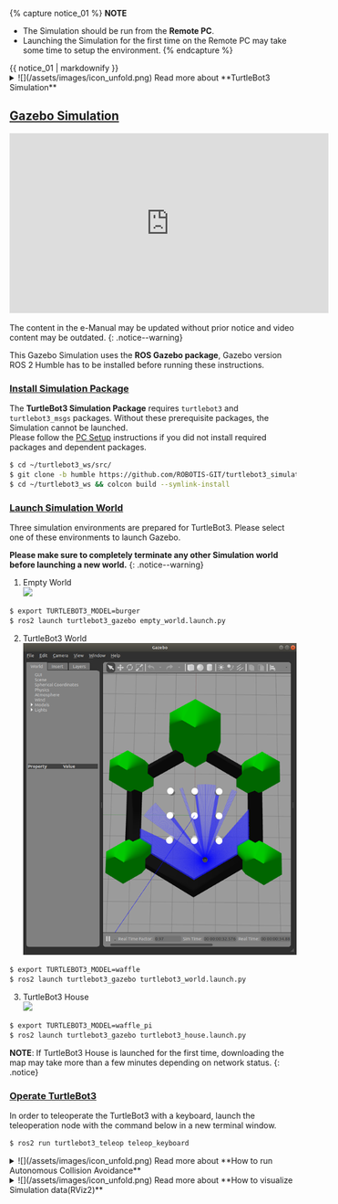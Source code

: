 
{% capture notice_01 %}
**NOTE**
- The Simulation should be run from the **Remote PC**.
- Launching the Simulation for the first time on the Remote PC may take some time to setup the environment.
{% endcapture %}
<div class="notice--info">{{ notice_01 | markdownify }}</div>

<details>
<summary>
![](/assets/images/icon_unfold.png) Read more about **TurtleBot3 Simulation**
</summary>
TurtleBot3 supports simulation development environments that can allow for development with a virtual robot. There are two development environments to do this, one using **fake node with 3D visualization in RViz**, and the other is the **3D robot simulator Gazebo**.

- **fake node** simulation is suitable for testing the robot model and movement, but it does not support sensors.
-  If you need to perform SLAM or Navigation, **Gazebo** would be the preferred solution as it supports sensors such as IMU, LDS, and camera.

- **Gazebo Tutorials** : [http://gazebosim.org/tutorials](http://gazebosim.org/tutorials)
</details>

## [Gazebo Simulation](#gazebo-simulation)

<iframe width="560" height="315" src="https://www.youtube.com/embed/UzOoJ6a_mOg" frameborder="0" allow="autoplay; encrypted-media" allowfullscreen></iframe>

The content in the e-Manual may be updated without prior notice and video content may be outdated.
{: .notice--warning}

This Gazebo Simulation uses the **ROS Gazebo package**, Gazebo version ROS 2 Humble has to be installed before running these instructions.


### [Install Simulation Package](#install-simulation-package)
The **TurtleBot3 Simulation Package** requires `turtlebot3` and `turtlebot3_msgs` packages. Without these prerequisite packages, the Simulation cannot be launched.  
Please follow the [PC Setup](/docs/en/platform/turtlebot3/quick-start/) instructions if you did not install required packages and dependent packages.

```bash
$ cd ~/turtlebot3_ws/src/
$ git clone -b humble https://github.com/ROBOTIS-GIT/turtlebot3_simulations.git
$ cd ~/turtlebot3_ws && colcon build --symlink-install
```

### [Launch Simulation World](#launch-simulation-world)

Three simulation environments are prepared for TurtleBot3. Please select one of these environments to launch Gazebo.  

**Please make sure to completely terminate any other Simulation world before launching a new world.**
{: .notice--warning}

1. Empty World  
![](/assets/images/platform/turtlebot3/simulation/turtlebot3_empty_world.png)
```bash
$ export TURTLEBOT3_MODEL=burger
$ ros2 launch turtlebot3_gazebo empty_world.launch.py
```

2. TurtleBot3 World  
![](/assets/images/platform/turtlebot3/simulation/gazebo_world.png)
```bash
$ export TURTLEBOT3_MODEL=waffle
$ ros2 launch turtlebot3_gazebo turtlebot3_world.launch.py
```

3. TurtleBot3 House  
![](/assets/images/platform/turtlebot3/simulation/turtlebot3_house.png)
```bash
$ export TURTLEBOT3_MODEL=waffle_pi
$ ros2 launch turtlebot3_gazebo turtlebot3_house.launch.py
```

**NOTE**: If TurtleBot3 House is launched for the first time, downloading the map may take more than a few minutes depending on network status.
{: .notice}


### [Operate TurtleBot3](#operate-turtlebot3)

In order to teleoperate the TurtleBot3 with a keyboard, launch the teleoperation node with the command below in a new terminal window.

```bash
$ ros2 run turtlebot3_teleop teleop_keyboard
```

<details>
<summary>
![](/assets/images/icon_unfold.png) Read more about **How to run Autonomous Collision Avoidance**
</summary>
A simple collision avoidance node which keeps a safe distance from obstacles and makes turns to avoid collisions is provided with the TurtleBot3 simulation packages.  
In order to autonomously drive a TurtleBot3 in the **TurtleBot3 world**, please follow the instructions below.

1. Terminate the turtlebot3_teleop_key node by entering `Ctrl` + `C` in the terminal running the teleop node.

2. Enter the command below in the terminal.
```bash
$ ros2 run turtlebot3_gazebo turtlebot3_drive
```
</details>

<details>
<summary>
![](/assets/images/icon_unfold.png) Read more about **How to visualize Simulation data(RViz2)**
</summary>
RViz2 visualizes published topics while simulation is running. You can launch RViz2 in a new terminal window with the following command.

```bash
$ ros2 launch turtlebot3_bringup rviz2.launch.py
```

![](/assets/images/platform/turtlebot3/simulation/turtlebot3_gazebo_rviz.png)
</details>
